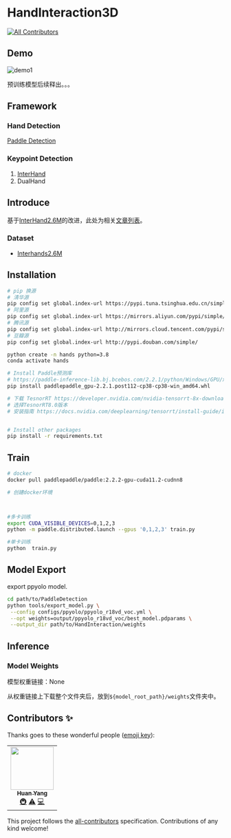 # HandInteraction3D
<!-- ALL-CONTRIBUTORS-BADGE:START - Do not remove or modify this section -->
[![All Contributors](https://img.shields.io/badge/all_contributors-1-orange.svg?style=flat-square)](#contributors-)
<!-- ALL-CONTRIBUTORS-BADGE:END -->

## Demo

![demo1](https://raw.githubusercontent.com/SheepHuan/yanghuan-images/main/img/demo1.gif)



预训练模型后续释出。。。

## Framework

### Hand Detection

[Paddle Detection](https://github.com/PaddlePaddle/PaddleDetection)

### Keypoint Detection

1. [InterHand](https://github.com/facebookresearch/InterHand2.6M)
2. DualHand

## Introduce

基于[InterHand2.6M](https://mks0601.github.io/InterHand2.6M/)的改进，此处为相关[文章列表](https://github.com/SheepHuan/PaperNote)。

### Dataset

- [Interhands2.6M](https://github.com/facebookresearch/InterHand2.6M)

## Installation

```bash
# pip 换源
# 清华源
pip config set global.index-url https://pypi.tuna.tsinghua.edu.cn/simple
# 阿里源
pip config set global.index-url https://mirrors.aliyun.com/pypi/simple/
# 腾讯源
pip config set global.index-url http://mirrors.cloud.tencent.com/pypi/simple
# 豆瓣源
pip config set global.index-url http://pypi.douban.com/simple/
```



```bash
python create -n hands python=3.8
conda activate hands

# Install Paddle预测库 
# https://paddle-inference-lib.bj.bcebos.com/2.2.1/python/Windows/GPU/x86-64_vs2017_avx_mkl_cuda11.2_cudnn8/paddlepaddle_gpu-2.2.1.post112-cp38-cp38-win_amd64.whl
pip install paddlepaddle_gpu-2.2.1.post112-cp38-cp38-win_amd64.whl

# 下载 TesnorRT https://developer.nvidia.com/nvidia-tensorrt-8x-download
# 选择TesnorRT8.0版本
# 安装指南 https://docs.nvidia.com/deeplearning/tensorrt/install-guide/index.html#installing-zip


# Install other packages
pip install -r requirements.txt

```

## Train
```bash
# docker
docker pull paddlepaddle/paddle:2.2.2-gpu-cuda11.2-cudnn8

# 创建docker环境



#多卡训练
export CUDA_VISIBLE_DEVICES=0,1,2,3
python -m paddle.distributed.launch --gpus '0,1,2,3' train.py

#单卡训练
python  train.py

```

## Model Export
export ppyolo model.

```bash
cd path/to/PaddleDetection
python tools/export_model.py \
 --config configs/ppyolo/ppyolo_r18vd_voc.yml \
 --opt weights=output/ppyolo_r18vd_voc/best_model.pdparams \
 --output_dir path/to/HandInteraction/weights
```



## Inference

### Model Weights

模型权重链接：None

从权重链接上下载整个文件夹后，放到`${model_root_path}/weights`文件夹中。

## Contributors ✨

Thanks goes to these wonderful people ([emoji key](https://allcontributors.org/docs/en/emoji-key)):

<!-- ALL-CONTRIBUTORS-LIST:START - Do not remove or modify this section -->
<!-- prettier-ignore-start -->
<!-- markdownlint-disable -->
<table>
  <tr>
    <td align="center"><a href="https://github.com/SheepHuan"><img src="https://avatars.githubusercontent.com/u/48245110?v=4?s=100" width="100px;" alt=""/><br /><sub><b>Huan Yang</b></sub></a><br /><a href="#infra-SheepHuan" title="Infrastructure (Hosting, Build-Tools, etc)">🚇</a> <a href="https://github.com/deyu-csu/HandInteraction3D/commits?author=SheepHuan" title="Tests">⚠️</a> <a href="https://github.com/deyu-csu/HandInteraction3D/commits?author=SheepHuan" title="Code">💻</a></td>
  </tr>
</table>

<!-- markdownlint-restore -->
<!-- prettier-ignore-end -->

<!-- ALL-CONTRIBUTORS-LIST:END -->

This project follows the [all-contributors](https://github.com/all-contributors/all-contributors) specification. Contributions of any kind welcome!